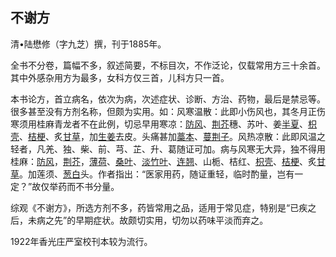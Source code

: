 ## 不谢方

清•陆懋修（字九芝）撰，刊于1885年。 

全书不分卷，篇幅不多，叙述简要，不标目次，不作泛论，仅载常用方三十余首。其中外感杂用方为最多，女科方仅三首，儿科方只一首。

本书论方，首立病名，依次为病，次述症状、诊断、方治、药物，最后是禁忌等。很多甚至没有方剂名称，但颇为实用。如：风寒温散：此即小伤风也，其冬月正伤寒须用桂麻青龙者不在此例，切忌早用寒凉：[防风](https://www.gmzyjc.com/read/bc/bc01-1.1.5.0.0.md)、[荆芥](https://www.gmzyjc.com/read/bc/bc01-1.1.4.0.0.md)穗、苏叶、姜[半夏](https://www.gmzyjc.com/read/bc/bc16-0.1.1.0.0.md)、[枳壳](https://www.gmzyjc.com/read/bc/bc11-0.0.3.0.0.md)、[桔梗](https://www.gmzyjc.com/read/bc/bc16-0.2.2.0.0.md)、炙[甘草](https://www.gmzyjc.com/read/bc/bc17-0.1.8.0.0.md)，加[生姜](https://www.gmzyjc.com/read/bc/bc01-1.1.13.0.0.md)去皮。头痛甚加[藁本](https://www.gmzyjc.com/read/bc/bc01-1.1.8.0.0.md)、[蔓荆子](https://www.gmzyjc.com/read/bc/bc01-1.2.7.0.0.md)。风热凉散：此即风温之轻者，凡羌、独、柴、前、芎、芷、升、葛随证可加。病与风寒无大异，独不得用桂麻：[防风](https://www.gmzyjc.com/read/bc/bc01-1.1.5.0.0.md)，[荆芥](https://www.gmzyjc.com/read/bc/bc01-1.1.4.0.0.md)，[薄荷](https://www.gmzyjc.com/read/bc/bc01-1.2.1.0.0.md)、[桑叶](https://www.gmzyjc.com/read/bc/bc01-1.2.3.0.0.md)、[淡竹叶](https://www.gmzyjc.com/read/bc/bc05-0.0.22.0.0.md)、[连翘](https://www.gmzyjc.com/read/bc/bc03-0.4.2.0.0.md)、山栀、桔红、[枳壳](https://www.gmzyjc.com/read/bc/bc11-0.0.3.0.0.md)、[桔梗](https://www.gmzyjc.com/read/bc/bc16-0.2.2.0.0.md)、炙[甘草](https://www.gmzyjc.com/read/bc/bc17-0.1.8.0.0.md)。加莲须、[葱白](https://www.gmzyjc.com/read/bc/bc01-1.1.14.0.0.md)头。作者指出：“医家用药，随证重轻，临时酌量，岂有一定？”故仅举药而不书分量。

综观《不谢方》，所选方剂不多，药皆常用之品，适用于常见症，特别是“已疾之后，未病之先”的早期症状。故颇切实用，切勿以药味平淡而弃之。

1922年香光庄严室校刊本较为流行。
 